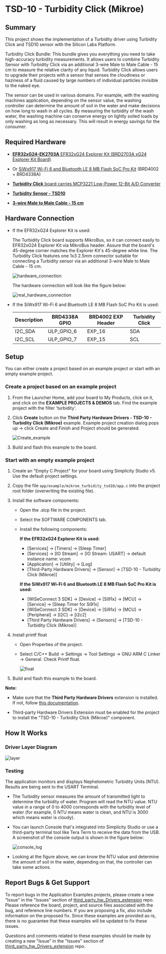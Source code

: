 # TSD-10 - Turbidity Click (Mikroe) #

## Summary ##

This project shows the implementation of a Turbidity driver using Turbidity Click and TSD10 sensor with the Silicon Labs Platform.

Turbidity Click Bundle: This bundle gives you everything you need to take high-accuracy turbidity measurements. It allows users to combine Turbidity Sensor with Turbidity Click via an additional 3-wire Male to Male Cable - 15 cm to measure the relative clarity of any liquid. Turbidity Click allows users to upgrade their projects with a sensor that senses the cloudiness or haziness of a fluid caused by large numbers of individual particles invisible to the naked eye.

The sensor can be used in various domains. For example, with the washing machines application, depending on the sensor value, the washing controller can determine the amount of soil in the water and make decisions on how long to wash in all cycles. By measuring the turbidity of the wash water, the washing machine can conserve energy on lightly soiled loads by only washing as long as necessary. This will result in energy savings for the consumer.

## Required Hardware ##

- [**EFR32xG24-EK2703A** EFR32xG24 Explorer Kit (BRD2703A xG24 Explorer Kit Board)](https://www.silabs.com/development-tools/wireless/efr32xg24-explorer-kit?tab=overview)

- Or [SiWx917 Wi-Fi 6 and Bluetooth LE 8 MB Flash SoC Pro Kit](https://www.silabs.com/development-tools/wireless/wi-fi/siwx917-pk6031a-wifi-6-bluetooth-le-soc-pro-kit) (BRD4002 + BRD4338A)

- [**Turbidity Click** board carries MCP3221 Low-Power 12-Bit A/D Converter](https://www.mikroe.com/turbidity-click)

- [**Turbidity Sensor - TSD10**](https://www.mikroe.com/tsd-10-turbidity-sensor)

- [**3-wire Male to Male Cable - 15 cm**](https://www.mikroe.com/3-wire-male-to-male-cable-15-cm)

## Hardware Connection ##

- If the EFR32xG24 Explorer Kit is used:

  The Turbidity Click board supports MikroBus, so it can connect easily to EFR32xG24 Explorer Kit via MikroBus header. Assure that the board's 45-degree corner matches the Explorer Kit's 45-degree white line.
  The Turbidity Click features one 1x3 2.5mm connector suitable for connecting a Turbidity sensor via an additional 3-wire Male to Male Cable - 15 cm.

  ![hardware_connection](image/hardware_connection.png "BRD2703A xG24 Explorer Kit Board and Turbidity Click Board")

  The hardware connection will look like the figure below:

  ![real_hardware_connection](image/hardware_connection1.png)

- If the SiWx917 Wi-Fi 6 and Bluetooth LE 8 MB Flash SoC Pro Kit is used:

  | Description  | BRD4338A GPIO | BRD4002 EXP Header | Turbidity Click  |
  | -------------| ------------- | ------------------ | ---------------- |
  | I2C_SDA      | ULP_GPIO_6    | EXP_16             | SDA              |
  | I2C_SCL      | ULP_GPIO_7    | EXP_15             | SCL              |

## Setup ##

You can either create a project based on an example project or start with an empty example project.

### Create a project based on an example project ###

1. From the Launcher Home, add your board to My Products, click on it, and click on the **EXAMPLE PROJECTS & DEMOS** tab. Find the example project with the filter 'turbidity'.

2. Click **Create** button on the **Third Party Hardware Drivers - TSD-10 - Turbidity Click (Mikroe)** example. Example project creation dialog pops up -> click Create and Finish and Project should be generated.

   ![Create_example](image/create_example.png)

3. Build and flash this example to the board.

### Start with an empty example project ###

1. Create an "Empty C Project" for your board using Simplicity Studio v5. Use the default project settings.

2. Copy the file `app/example/mikroe_turbidity_tsd10/app.c` into the project root folder (overwriting the existing file).

3. Install the software components:

    - Open the .slcp file in the project.

    - Select the SOFTWARE COMPONENTS tab.

    - Install the following components:

      **If the EFR32xG24 Explorer Kit is used:**
        - [Services] → [Timers] → [Sleep Timer]
        - [Services] → [IO Stream] → [IO Stream: USART] → default instance name: vcom
        - [Application] → [Utility] → [Log]
        - [Third-Party Hardware Drivers] → [Sensor] → [TSD-10 - Turbidity Click (Mikroe)]

      **If the SiWx917 Wi-Fi 6 and Bluetooth LE 8 MB Flash SoC Pro Kit is used:**
        - [WiSeConnect 3 SDK] → [Device] → [Si91x] → [MCU] → [Service] → [Sleep Timer for Si91x]
        - [WiSeConnect 3 SDK] → [Device] → [Si91x] → [MCU] → [Peripheral] → [I2C] → [i2c2]
        - [Third Party Hardware Drivers] → [Sensors] → [TSD-10 - Turbidity Click (Mikroe)]

4. Install printf float

    - Open Properties of the project.
    - Select C/C++ Build → Settings → Tool Settings → GNU ARM C Linker → General. Check Printf float.

      ![float](image/float.png)

5. Build and flash this example to the board.

**Note:**

- Make sure that the **Third Party Hardware Drivers** extension is installed. If not, follow [this documentation](https://github.com/SiliconLabs/third_party_hw_drivers_extension/blob/master/README.md#how-to-add-to-simplicity-studio-ide).

- Third-party Hardware Drivers Extension must be enabled for the project to install the "TSD-10 - Turbidity Click (Mikroe)" component.

## How It Works ##

### Driver Layer Diagram ###

![layer](image/driver_layer.png)

### Testing ###

The application monitors and displays Nephelometric Turbidity Units (NTU). Results are being sent to the USART Terminal.

- The Turbidity sensor measures the amount of transmitted light to determine the turbidity of water. Program will read the NTU value. NTU value in a range of 0 to 4000 corresponds with the turbidity level of water (for example, 0 NTU means water is clean, and NTU is 3000 which means water is cloudy).

- You can launch Console that's integrated into Simplicity Studio or use a third-party terminal tool like Tera Term to receive the data from the USB. A screenshot of the console output is shown in the figure below:

  ![console_log](image/log.png "log")

- Looking at the figure above, we can know the NTU value and determine the amount of soil in the water, depending on that, the controller can take some actions.

## Report Bugs & Get Support ##

To report bugs in the Application Examples projects, please create a new "Issue" in the "Issues" section of [third_party_hw_Drivers_extension](https://github.com/SiliconLabs/third_party_hw_Drivers_extension) repo. Please reference the board, project, and source files associated with the bug, and reference line numbers. If you are proposing a fix, also include information on the proposed fix. Since these examples are provided as-is, there is no guarantee that these examples will be updated to fix these issues.

Questions and comments related to these examples should be made by creating a new "Issue" in the "Issues" section of [third_party_hw_Drivers_extension](https://github.com/SiliconLabs/third_party_hw_Drivers_extension) repo.
